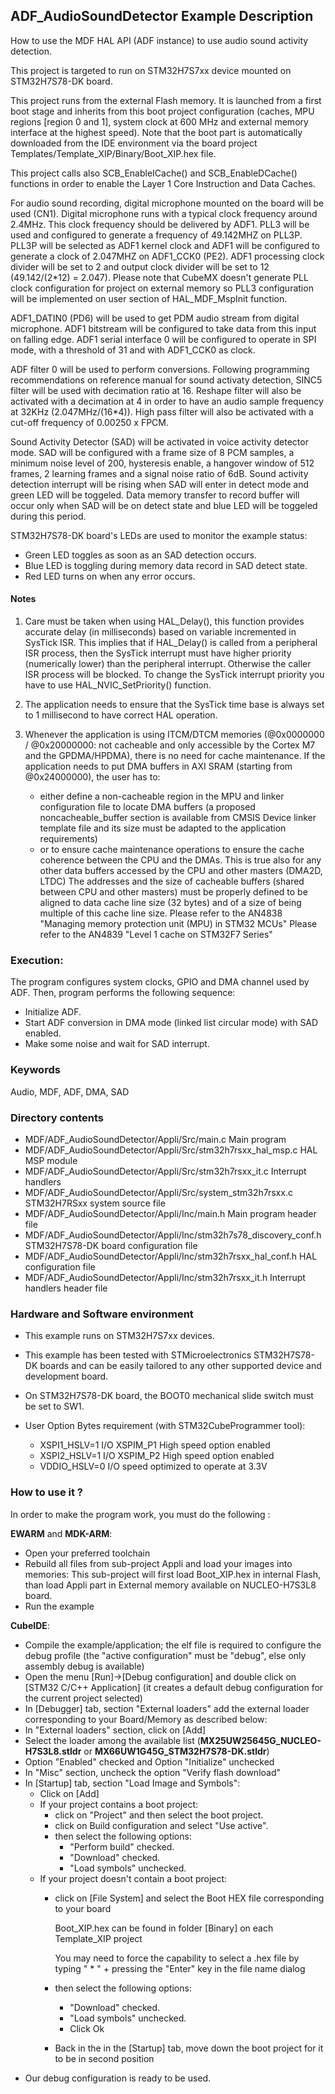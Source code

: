 ## <b>ADF_AudioSoundDetector Example Description</b>

How to use the MDF HAL API (ADF instance) to use audio sound activity detection.

This project is targeted to run on STM32H7S7xx device mounted on STM32H7S78-DK board.

This project runs from the external Flash memory.
It is launched from a first boot stage and inherits from this boot project configuration
(caches, MPU regions [region 0 and 1], system clock at 600 MHz and external memory interface at the highest speed).
Note that the boot part is automatically downloaded from the IDE environment via the board
project Templates/Template_XIP/Binary/Boot_XIP.hex file.

This project calls also SCB_EnableICache() and SCB_EnableDCache() functions in order to enable
the Layer 1 Core Instruction and Data Caches.

For audio sound recording, digital microphone mounted on the board will be used (CN1).
Digital microphone runs with a typical clock frequency around 2.4MHz.
This clock frequency should be delivered by ADF1.
PLL3 will be used and configured to generate a frequency of 49.142MHZ on PLL3P.
PLL3P will be selected as ADF1 kernel clock and ADF1 will be configured to generate a clock of 2.047MHZ
on ADF1_CCK0 (PE2).
ADF1 processing clock divider will be set to 2 and output clock divider will be set to 12 (49.142/(2*12) = 2.047).
Please note that CubeMX doesn't generate PLL clock configuration for project on external memory so PLL3 configuration
will be implemented on user section of HAL_MDF_MspInit function.

ADF1_DATIN0 (PD6) will be used to get PDM audio stream from digital microphone.
ADF1 bitstream will be configured to take data from this input on falling edge.
ADF1 serial interface 0 will be configured to operate in SPI mode, with a threshold of 31 and with ADF1_CCK0 as clock.

ADF filter 0 will be used to perform conversions.
Following programming recommendations on reference manual for sound activaty detection,
SINC5 filter will be used with decimation ratio at 16.
Reshape filter will also be activated with a decimation at 4 in order to have an audio sample frequency
at 32KHz (2.047MHz/(16*4)).
High pass filter will also be activated with a cut-off frequency of 0.00250 x FPCM.

Sound Activity Detector (SAD) will be activated in voice activity detector mode.
SAD will be configured with a frame size of 8 PCM samples, a minimum noise level of 200, hysteresis enable,
a hangover window of 512 frames, 2 learning frames and a signal noise ratio of 6dB.
Sound activity detection interrupt will be rising when SAD will enter in detect mode and green LED will be toggeled.
Data memory transfer to record buffer will occur only when SAD will be on detect state and blue LED will be toggeled
during this period.

STM32H7S78-DK board's LEDs are used to monitor the example status:

  - Green LED toggles as soon as an SAD detection occurs.
  - Blue LED is toggling during memory data record in SAD detect state.
  - Red LED turns on when any error occurs.

#### <b>Notes</b>

 1. Care must be taken when using HAL_Delay(), this function provides accurate delay (in milliseconds)
    based on variable incremented in SysTick ISR. This implies that if HAL_Delay() is called from
    a peripheral ISR process, then the SysTick interrupt must have higher priority (numerically lower)
    than the peripheral interrupt. Otherwise the caller ISR process will be blocked.
    To change the SysTick interrupt priority you have to use HAL_NVIC_SetPriority() function.

 2. The application needs to ensure that the SysTick time base is always set to 1 millisecond
    to have correct HAL operation.

 3. Whenever the application is using ITCM/DTCM memories (@0x0000000 / @0x20000000: not cacheable and only accessible
    by the Cortex M7 and the GPDMA/HPDMA), there is no need for cache maintenance.
    If the application needs to put DMA buffers in AXI SRAM (starting from @0x24000000), the user has to:
    - either define a non-cacheable region in the MPU and linker configuration file to locate DMA buffers
      (a proposed noncacheable_buffer section is available from CMSIS Device linker template file and its size must
      be adapted to the application requirements)
    - or to ensure cache maintenance operations to ensure the cache coherence between the CPU and the DMAs.
    This is true also for any other data buffers accessed by the CPU and other masters (DMA2D, LTDC)
    The addresses and the size of cacheable buffers (shared between CPU and other masters)
    must be properly defined to be aligned to data cache line size (32 bytes) and of a size of being multiple
    of this cache line size.
    Please refer to the AN4838 "Managing memory protection unit (MPU) in STM32 MCUs"
    Please refer to the AN4839 "Level 1 cache on STM32F7 Series"

### <b>Execution:</b>

The program configures system clocks, GPIO and DMA channel used by ADF.
Then, program performs the following sequence:

  - Initialize ADF.
  - Start ADF conversion in DMA mode (linked list circular mode) with SAD enabled.
  - Make some noise and wait for SAD interrupt.

### <b>Keywords</b>

Audio, MDF, ADF, DMA, SAD

### <b>Directory contents</b>

  - MDF/ADF_AudioSoundDetector/Appli/Src/main.c                      Main program
  - MDF/ADF_AudioSoundDetector/Appli/Src/stm32h7rsxx_hal_msp.c       HAL MSP module
  - MDF/ADF_AudioSoundDetector/Appli/Src/stm32h7rsxx_it.c            Interrupt handlers
  - MDF/ADF_AudioSoundDetector/Appli/Src/system_stm32h7rsxx.c        STM32H7RSxx system source file
  - MDF/ADF_AudioSoundDetector/Appli/Inc/main.h                      Main program header file
  - MDF/ADF_AudioSoundDetector/Appli/Inc/stm32h7s78_discovery_conf.h STM32H7S78-DK board configuration file
  - MDF/ADF_AudioSoundDetector/Appli/Inc/stm32h7rsxx_hal_conf.h      HAL configuration file
  - MDF/ADF_AudioSoundDetector/Appli/Inc/stm32h7rsxx_it.h            Interrupt handlers header file

### <b>Hardware and Software environment</b>

  - This example runs on STM32H7S7xx devices.

  - This example has been tested with STMicroelectronics STM32H7S78-DK
    boards and can be easily tailored to any other supported device
    and development board.

  - On STM32H7S78-DK board, the BOOT0 mechanical slide switch must be set to SW1.

  - User Option Bytes requirement (with STM32CubeProgrammer tool):

    - XSPI1_HSLV=1     I/O XSPIM_P1 High speed option enabled
    - XSPI2_HSLV=1     I/O XSPIM_P2 High speed option enabled
    - VDDIO_HSLV=0     I/O speed optimized to operate at 3.3V

### <b>How to use it ?</b>

In order to make the program work, you must do the following :

**EWARM** and **MDK-ARM**:

 - Open your preferred toolchain
 - Rebuild all files from sub-project Appli and load your images into memories: This sub-project will first load Boot_XIP.hex in internal Flash,
   than load Appli part in External memory available on NUCLEO-H7S3L8 board.
 - Run the example

**CubeIDE**:

 - Compile the example/application; the elf file is required to configure the debug profile (the "active configuration" must be "debug", else only assembly debug is available)
 - Open the menu [Run]->[Debug configuration] and double click on  [STM32 C/C++ Application] (it creates a default debug configuration for the current project selected)
 - In [Debugger] tab, section "External  loaders" add the external loader corresponding to your Board/Memory as described below:
 - In "External loaders" section, click on [Add]
 - Select the loader among the available list (**MX25UW25645G_NUCLEO-H7S3L8.stldr** or **MX66UW1G45G_STM32H7S78-DK.stldr**)
 - Option "Enabled" checked and Option "Initialize" unchecked
 - In "Misc" section, uncheck the option "Verify flash download"
 - In [Startup] tab, section "Load Image and Symbols":
   - Click on [Add]
   - If your project contains a boot project:
     - click on "Project" and then select the boot project.
     - click on Build configuration and select "Use active".
     - then select the following options:
       - "Perform build" checked.
       - "Download" checked.
       - "Load symbols" unchecked.
   - If your project doesn't contain a boot project:
     - click on [File System] and select the Boot HEX file corresponding to your board

        Boot_XIP.hex can be found in folder [Binary] on each Template_XIP project

        You may need to force the capability to select a .hex file by typing " * " + pressing the "Enter" key in the file name dialog

     - then select the following options:
       - "Download"      checked.
       - "Load symbols" unchecked.
       - Click Ok
     - Back in the in the [Startup] tab, move down the boot project for it to be in second position
 - Our debug configuration is ready to be used.

